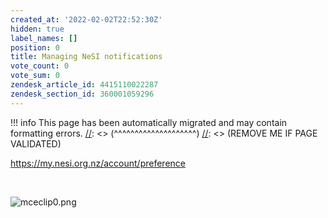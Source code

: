 ```yaml
---
created_at: '2022-02-02T22:52:30Z'
hidden: true
label_names: []
position: 0
title: Managing NeSI notifications
vote_count: 0
vote_sum: 0
zendesk_article_id: 4415110022287
zendesk_section_id: 360001059296
---
```




[//]: <> (REMOVE ME IF PAGE VALIDATED)
[//]: <> (vvvvvvvvvvvvvvvvvvvv)
!!! info
    This page has been automatically migrated and may contain formatting errors.
[//]: <> (^^^^^^^^^^^^^^^^^^^^)
[//]: <> (REMOVE ME IF PAGE VALIDATED)

<p><a href="https://my.nesi.org.nz/account/preference">https://my.nesi.org.nz/account/preference</a></p>
<p> </p>
<p><img src="https://support.nesi.org.nz/hc/article_attachments/4415126933903/mceclip0.png" alt="mceclip0.png"></p>